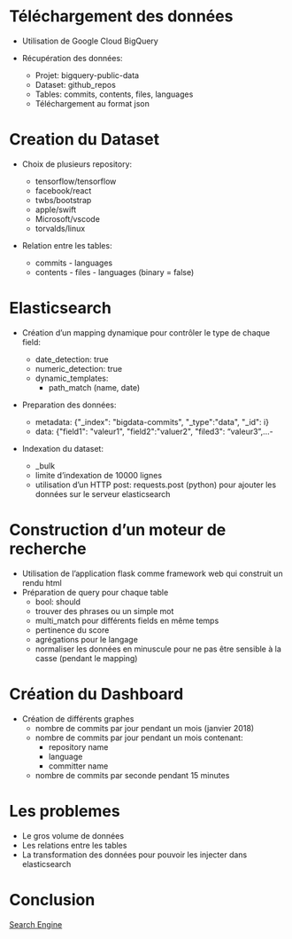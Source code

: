 # Téléchargement des données

- Utilisation de Google Cloud BigQuery

- Récupération des données: 
    * Projet: bigquery-public-data
    * Dataset: github_repos
    * Tables: commits, contents, files, languages
    * Téléchargement au format json

# Creation du Dataset

- Choix de plusieurs repository:
    * tensorflow/tensorflow
    * facebook/react
    * twbs/bootstrap
    * apple/swift
    * Microsoft/vscode
    * torvalds/linux
    
- Relation entre les tables:
    * commits - languages
    * contents - files - languages (binary = false)

# Elasticsearch

- Création d’un mapping dynamique pour contrôler le type de chaque field:
    * date_detection: true
    * numeric_detection: true
    * dynamic_templates: 
        * path_match (name, date)
- Preparation des données:
    * metadata: 
    {"_index": "bigdata-commits", "_type":"data", "_id": i}
    * data: 
	 {"field1": "valeur1", "field2":"valuer2", "filed3": “valeur3”,…-     

- Indexation du dataset:
     * _bulk
     * limite d’indexation de 10000 lignes
     * utilisation d’un HTTP post: requests.post (python) pour ajouter les données sur le serveur elasticsearch

# Construction d’un moteur de recherche

- Utilisation de l’application flask comme framework web qui construit un rendu html
- Préparation de query pour chaque table
     * bool: should
     * trouver des phrases ou un simple mot
     * multi_match pour différents fields en même temps
     * pertinence du score
     * agrégations pour le langage
     * normaliser les données en minuscule pour ne pas être sensible à la casse (pendant le mapping) 
     
# Création du Dashboard

- Création de différents graphes
     * nombre de commits par jour pendant un mois (janvier 2018)
     * nombre de commits par jour pendant un mois contenant:
         * repository name
         * language
         * committer name 
     * nombre de commits par seconde pendant 15 minutes
     
# Les problemes

- Le gros volume de données
- Les relations entre les tables
- La transformation des données pour pouvoir les injecter dans elasticsearch

# Conclusion

[Search Engine]( http://34.215.22.13:5000/search/)


     
     

